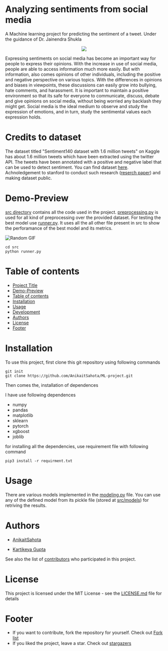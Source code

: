 # Analyzing sentiments from social media

A Machine learning project for predicting the sentiment of a tweet. Under the guidance of Dr. Jainendra Shukla
<p align="center">
  <img src="https://media.giphy.com/media/lMdzpEp18hMd2/giphy.gif" />
</p>
Expressing sentiments on social media has become an important way for people to express their opinions. With the increase in use of social media, people are able to access information much more easily. But with information, also comes opinions of other individuals, including the positive and negative perspective on various topics. With the differences in opinions and biases in viewpoints, these discussions can easily grow into bullying, hate comments, and harassment. It is important to maintain a positive environment so that its safe for everyone to communicate, discuss, debate and give opinions on social media, without being worried any backlash they might get. Social media is the ideal medium to observe and study the expression of emotions, and in turn, study the sentimental values each expression holds.

# Credits to dataset
The dataset titled "Sentiment140 dataset with 1.6 million tweets" on Kaggle has about 1.6 million tweets which have been extracted using the twitter API. The tweets have been annotated with a positive and negative label that can be used to detect sentiment. You can find dataset [here](https://www.kaggle.com/kazanova/sentiment140). Achnoledgement to stanford to conduct such research ([reserch paper](https://www-cs.stanford.edu/people/alecmgo/papers/TwitterDistantSupervision09.pdf)) and making dataset public.

# Demo-Preview
[src directory](https://github.com/AnikaitSahota/ML-project/tree/main/src) contains all the code used in the project. [preprocessing.py](https://github.com/AnikaitSahota/ML-project/tree/main/src/preprocessing.py) is used for all kind of preprocessing over the provided dataset. 
For testing the best model use [runner.py](https://github.com/AnikaitSahota/ML-project/tree/main/src/runner.py). It uses all the all other file present in src to show the perforamance of the best model and its metrics.

![Random GIF](https://media.giphy.com/media/xUNen15tsNHWnIvY4M/giphy.gif)

    cd src
    python runner.py


# Table of contents


- [Project Title](#analyzing-sentiments-from-social-media)
- [Demo-Preview](#demo-preview)
- [Table of contents](#table-of-contents)
- [Installation](#installation)
- [Usage](#usage)
- [Development](#development)
- [Authors](#authors)
- [License](#license)
- [Footer](#footer)

# Installation

To use this project, first clone this git repository using following commands

    git init
    git clone https://github.com/AnikaitSahota/ML-project.git

Then comes the, installation of dependences

I have use following dependences
- numpy
- pandas
- matplotlib
- sklearn
- pytorch
- xgboost
- joblib

for installing all the dependencies, use requirement file with following command

    pip3 install -r requirment.txt
<!-- # TODO : need to define requiremtn.txt -->
# Usage

There are various models implemented in the [modeling.py](https://github.com/AnikaitSahota/ML-project/tree/main/src/modeling.py) file. You can use any of the defined model from its pickle file (stored at [src/models](https://github.com/AnikaitSahota/ML-project/tree/main/src/models)) for retriving the results.

# Authors

- [AnikaitSahota](https://github.com/AnikaitSahota)

- [Kartikeya Gupta](https://github.com/Kartikeya18153)

See also the list of [contributors](https://github.com/AnikaitSahota/ML-project/contributors) who participated in this project.

# License

This project is licensed under the MIT License - see the [LICENSE.md](LICENSE.md) file for details

# Footer
- If you want to contribute, fork the repository for yourself. Check out [Fork list](https://github.com/AnikaitSahota/ML-project/network/members)
- If you liked the project, leave a star. Check out [stargazers](https://github.com/AnikaitSahota/ML-project/stargazers)

